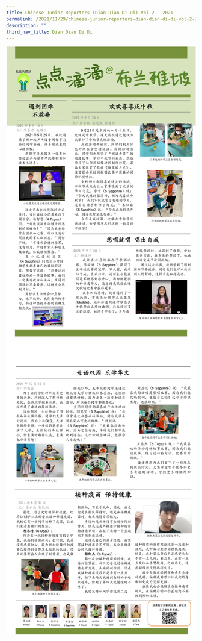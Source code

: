```yaml
---
title: Chinese Junior Reporters (Dian Dian Di Di) Vol 2 – 2021
permalink: /2021/11/29/chinese-junior-reporters-dian-dian-di-di-vol-2-2021/1/
description: ""
third_nav_title: Dian Dian Di Di
---
```


<img src="/images/0001-scaled.jpg">
<img src="/images/0002-scaled.jpg">